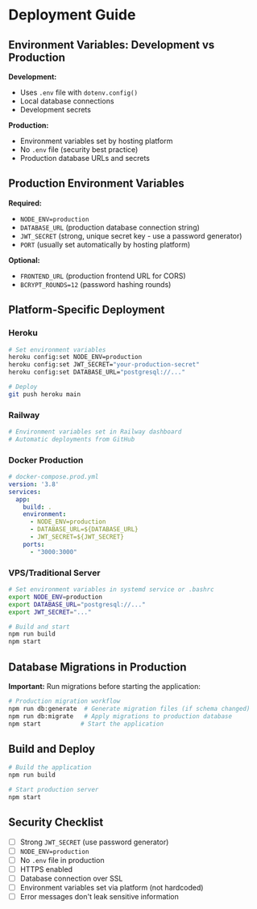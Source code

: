 # Deployment Guide

## Environment Variables: Development vs Production

**Development:**
- Uses `.env` file with `dotenv.config()`
- Local database connections
- Development secrets

**Production:**
- Environment variables set by hosting platform
- No `.env` file (security best practice)
- Production database URLs and secrets

## Production Environment Variables

**Required:**
- `NODE_ENV=production`
- `DATABASE_URL` (production database connection string)
- `JWT_SECRET` (strong, unique secret key - use a password generator)
- `PORT` (usually set automatically by hosting platform)

**Optional:**
- `FRONTEND_URL` (production frontend URL for CORS)
- `BCRYPT_ROUNDS=12` (password hashing rounds)

## Platform-Specific Deployment

### Heroku
```bash
# Set environment variables
heroku config:set NODE_ENV=production
heroku config:set JWT_SECRET="your-production-secret"
heroku config:set DATABASE_URL="postgresql://..."

# Deploy
git push heroku main
```

### Railway
```bash
# Environment variables set in Railway dashboard
# Automatic deployments from GitHub
```

### Docker Production
```yaml
# docker-compose.prod.yml
version: '3.8'
services:
  app:
    build: .
    environment:
      - NODE_ENV=production
      - DATABASE_URL=${DATABASE_URL}
      - JWT_SECRET=${JWT_SECRET}
    ports:
      - "3000:3000"
```

### VPS/Traditional Server
```bash
# Set environment variables in systemd service or .bashrc
export NODE_ENV=production
export DATABASE_URL="postgresql://..."
export JWT_SECRET="..."

# Build and start
npm run build
npm start
```

## Database Migrations in Production

**Important:** Run migrations before starting the application:

```bash
# Production migration workflow
npm run db:generate  # Generate migration files (if schema changed)
npm run db:migrate   # Apply migrations to production database
npm start           # Start the application
```

## Build and Deploy

```bash
# Build the application
npm run build

# Start production server
npm start
```

## Security Checklist

- [ ] Strong `JWT_SECRET` (use password generator)
- [ ] `NODE_ENV=production`
- [ ] No `.env` file in production
- [ ] HTTPS enabled
- [ ] Database connection over SSL
- [ ] Environment variables set via platform (not hardcoded)
- [ ] Error messages don't leak sensitive information
